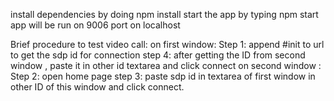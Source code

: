 install dependencies by doing npm install
start the app by typing npm start
app will be run on 9006 port on localhost

Brief procedure to test video call:
on first window:
Step 1: append #init to url to get the sdp id for connection
step 4: after getting the ID from second window , paste it in other id textarea and click connect
on second window :
Step 2: open home page
step 3: paste sdp id in textarea of first window in other ID of this window and click connect.
